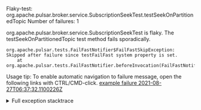         
Flaky-test: org.apache.pulsar.broker.service.SubscriptionSeekTest.testSeekOnPartitionedTopic
Number of failures: 1

org.apache.pulsar.broker.service.SubscriptionSeekTest is flaky. The testSeekOnPartitionedTopic test method fails sporadically.

```
org.apache.pulsar.tests.FailFastNotifier$FailFastSkipException: Skipped after failure since testFailFast system property is set.
	at org.apache.pulsar.tests.FailFastNotifier.beforeInvocation(FailFastNotifier.java:88)

```

Usage tip: To enable automatic navigation to failure message, open the following links with CTRL/CMD-click.
[example failure 2021-08-27T06:37:32.1100226Z](https://github.com/apache/pulsar/runs/3440411059?check_suite_focus=true#step:9:2103)


<details>
<summary>Full exception stacktrace</summary>
<code><pre>
org.apache.pulsar.tests.FailFastNotifier$FailFastSkipException: Skipped after failure since testFailFast system property is set.
	at org.apache.pulsar.tests.FailFastNotifier.beforeInvocation(FailFastNotifier.java:88)

</pre></code>
</details>

